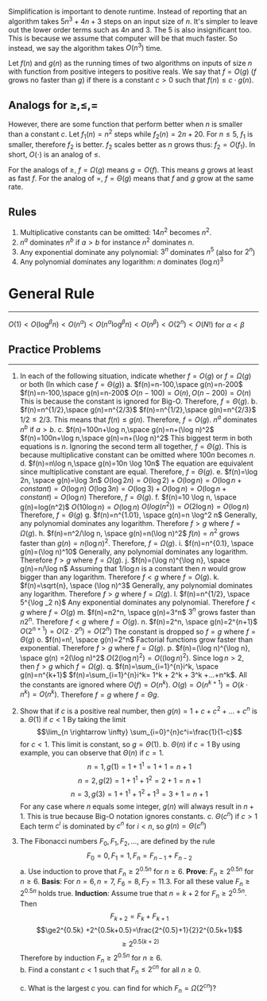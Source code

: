 Simplification is important to denote runtime. Instead of reporting that an algorithm takes $5n^3+4n+3$ steps on an input size of $n$. It's simpler to leave out the lower order terms such as $4n$ and $3$. The 5 is also insignificant too. This is because we assume that computer will be that much faster. So instead, we say the algorithm takes $O(n^3)$ time. 

Let $f(n)$ and $g(n)$ as the running times of two algorithms on inputs of size $n$ with function from positive integers to positive reals. We say that $f=O(g)$ ($f$ grows no faster than $g$) if there is a constant $c>0$ such that $f(n)\le c\cdot g(n)$.

## Analogs for $\ge, \le, =$
However, there are some function that perform better when $n$ is smaller than a constant $c$. Let $f_1(n)=n^2$ steps while $f_2(n)=2n+20$. For $n \le 5$, $f_1$ is smaller, therefore $f_2$ is better. $f_2$ scales better as $n$ grows thus: $f_2 = O(f_1)$. In short, $O(\cdot)$ is an analog of $\le$. 

For the analogs of $\ge$, $f=\Omega (g)$ means $g=O(f)$. This means $g$ grows at least as fast $f$.  For the analog of $=$, $f=\Theta (g)$ means that $f$ and $g$ grow at the same rate.

## Rules
1. Multiplicative constants can be omitted: $14n^2$ becomes $n^2$.
2. $n^a$ dominates $n^b$ if $a>b$ for instance $n^2$ dominates $n$. 
3. Any exponential dominate any polynomial: $3^n$ dominates $n^5$ (also for $2^n$)
4. Any polynomial dominates any logarithm: $n$ dominates $(\log n)^3$ 

# General Rule
___
$O(1)<O(\log^\beta n)<O(n^{\alpha})<O(n^{\alpha}\log^\beta n)<O(n^{\beta})<O(2^n)<O(N!)$ for $\alpha < \beta$

## Practice Problems
____
1. In each of the following situation, indicate whether $f=O(g)$ or $f=\Omega(g)$ or both (In which case $f=\Theta(g)$)
	a. $f(n)=n-100,\space g(n)=n-200$
		$f(n)=n-100,\space g(n)=n-200$
		$O(n-100)=O(n), O(n-200)=O(n)$ This is because the constant is ignored for Big-O. 
		Therefore, $f=\Theta(g)$.
	b. $f(n)=n^{1/2},\space g(n)=n^{2/3}$ 
		$f(n)=n^{1/2},\space g(n)=n^{2/3}$ 
		$1/2 \le 2/3$. This means that $f(n) \le g(n)$. Therefore, $f=O(g)$. $n^a$ dominates $n^b$ if $a>b$. 
	c. $f(n)=100n+\log n,\space g(n)=n+(\log n)^2$
		$f(n)=100n+\log n,\space g(n)=n+(\log n)^2$
		This biggest term in both equations is $n$. Ignoring the second term all together, $f=\Theta(g)$. This is because multiplicative constant can be omitted where $100n$ becomes $n$. 
	d. $f(n)=n\log n,\space g(n)=10n \log 10n$
		The equation are equivalent since multiplicative constant are equal. Therefore, $f=\Theta(g)$. 
	e. $f(n)=\log 2n, \space g(n)=\log 3n$
		$O(\log 2n)=O(\log 2)+O(\log n)=O(\log n + constant)=O(\log n)$ 
		$O(\log 3n)=O(\log 3)+O(\log n)=O(\log n + constant)=O(\log n)$ 
		Therefore, $f=\Theta(g)$.
	f. $f(n)=10 \log n, \space g(n)=log(n^2)$ 
		$O(10\log n) =O(\log n)$
		$O(log(n^2))=O(2\log n)=O(\log n)$
		Therefore, $f=\Theta(g)$ 
	g. $f(n)=n^{1.01}, \space g(n)=n \log^2 n$ 
		Generally, any polynomial dominates any logarithm. Therefore $f>g$ where $f=\Omega (g)$.
	h. $f(n)=n^2/\log n, \space g(n)=n(\log n)^2$ 
		$f(n)= n^2$ grows faster than $g(n)=n(\log n)^2$. Therefore, $f=\Omega (g)$.
	i. $f(n)=n^{0.1}, \space g(n)=(\log n)^10$
		Generally, any polynomial dominates any logarithm. Therefore $f>g$ where $f=\Omega (g)$.
	j. $f(n)=(\log n)^{\log n}, \space g(n)=n/\log n$
		Assuming that $1/ \log n$ is a constant then $n$ would grow bigger than any logarithm. Therefore $f<g$ where $f=O(g)$.
	k. $f(n)=\sqrt{n}, \space (\log n)^3$
		Generally, any polynomial dominates any logarithm. Therefore $f>g$ where $f=\Omega (g)$.
	l. $f(n)=n^{1/2}, \space 5^{\log _2 n}$ 
		Any exponential dominates any polynomial. Therefore $f<g$ where $f=O(g)$ 
	m. $f(n)=n2^n, \space g(n)=3^n$
		$3^n$ grows faster than $n2^n$. Therefore $f<g$ where $f=O(g)$. 
	n. $f(n)=2^n, \space g(n)=2^{n+1}$
		$O(2^{n+1})=O(2 \cdot 2^n)=O(2^n)$ The constant is dropped so $f=g$ where $f=\Theta (g)$ 
	o. $f(n)=n!, \space g(n)=2^n$ 
		Factorial functions grow faster than exponential. Therefore $f>g$ where $f=\Omega (g)$.
	p. $f(n)=(\log n)^{\log n}, \space g(n) =2(\log n)^2$
		$O(2(\log n)^2)=O((\log n)^2)$. Since $\log n>2$,  then $f>g$ which $f = \Omega (g)$.
	q. $f(n)=\sum_{i=1}^{n}i^k, \space g(n)=n^{k+1}$ 
		$f(n)=\sum_{i=1}^{n}i^k= 1^k + 2^k + 3^k +...+n^k$. All the constants are ignored where $O(f)=O(n^k)$.
		$O(g)=O(n^{k+1})=O(k\cdot n^k)=O(n^k)$. 
		Therefore $f=g$ where $f=\Theta g$.
2. Show that if $c$ is a positive real number, then $g(n)=1+c+c^2+...+c^n$ is 
	a. $\Theta(1)$ if $c<1$
		By taking the limit $$\lim_{n \rightarrow \infty} \sum_{i=0}^{n}c^i=\frac{1}{1-c}$$ for $c<1$. This limit is constant, so $g=\Theta(1)$.
	b. $\Theta(n)$ if $c=1$ 
		By using example, you can observe that $\Theta(n)$ if $c=1$. 
		$$n=1, g(1)=1+1^1=1+1=n+1$$
		$$n=2, g(2)=1+1^1+1^2=2+1=n+1$$
		$$n=3, g(3)=1+1^1+1^2+1^3=3+1=n+1$$
		For any case where $n$ equals some integer, $g(n)$ will always result in $n+1$. This is true because Big-O notation ignores constants. 
	c. $\Theta (c^n)$ if $c>1$
		Each term $c^i$ is dominated by $c^n$ for $i<n$, so $g(n)=\Theta(c^n)$
3. The Fibonacci numbers $F_0,F_1,F_2,...,$ are defined by the rule 
   $$F_0=0,F_1=1, F_n=F_{n-1}+F_{n-2}$$
	a. Use induction to prove that $F_n \ge 2^{0.5n}$ for $n\ge6$.
		**Prove**:  $F_n \ge 2^{0.5n}$ for $n\ge6$.
		**Basis**: For $n=6, n=7$, $F_6=8, F_7=11.3$. For all these value $F_n \ge 2^{0.5n}$ holds true.
		**Induction**: Assume true that $n=k+2$ for $F_n\ge2^{0.5n}$. Then
		$$F_{k+2}=F_k+F_{k+1}$$
		$$\ge2^{0.5k} +2^{0.5k+0.5}=\frac{2^{0.5}+1}{2}2^{0.5k+1}$$
		$$\ge2^{0.5(k+2)}$$
		Therefore by induction $F_n\ge 2^{0.5n}$ for $n\ge6$. 		
	b. Find a constant $c<1$ such that $F_n \le 2^{cn}$ for all $n\ge0$. 
		
	c. What is the largest $c$ you. can find for which $F_n=\Omega (2^{cn})$?
	   